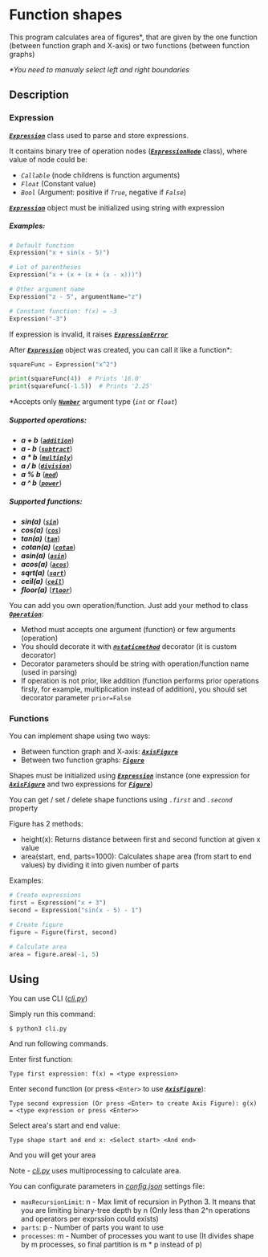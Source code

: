 # Function shapes

This program calculates area of figures*,
that are given by the one function (between function graph and X-axis)
or two functions (between function graphs)

_*You need to manualy select left and right boundaries_

## Description

### Expression

[_**`Expression`**_](https://github.com/no1sebomb/University-Labs/blob/master/semester3/oop/lab1/figure/figure/expression/function.py#L17) class used to parse and store expressions.

It contains binary tree of operation nodes ([_**`ExpressionNode`**_](https://github.com/no1sebomb/University-Labs/blob/master/semester3/oop/lab1/figure/figure/expression/node.py#L16) class),
where value of node could be:
 - _`Callable`_ (node childrens is function arguments)
 - _`Float`_ (Constant value)
 - _`Bool`_ (Argument: positive if _`True`_, negative if _`False`_)
 
[_**`Expression`**_](https://github.com/no1sebomb/University-Labs/blob/master/semester3/oop/lab1/figure/figure/expression/function.py#L17) object must be initialized using string with expression

##### Examples:
```python
# Default function
Expression("x + sin(x - 5)")

# Lot of parentheses
Expression("x + (x + (x + (x - x)))")

# Other argument name
Expression("z - 5", argumentName="z")

# Constant function: f(x) = -3
Expression("-3")
```

If expression is invalid, it raises [_**`ExpressionError`**_](https://github.com/no1sebomb/University-Labs/blob/master/semester3/oop/lab1/figure/figure/expression/exceptions.py#L9)

After [_**`Expression`**_](https://github.com/no1sebomb/University-Labs/blob/master/semester3/oop/lab1/figure/figure/expression/function.py#L17) object was created, you can call it like a function*:
```python
squareFunc = Expression("x^2")

print(squareFunc(4))  # Prints '16.0'
print(squareFunc(-1.5))  # Prints '2.25'
```

*Accepts only [_**`Number`**_](https://github.com/no1sebomb/University-Labs/blob/master/semester3/oop/lab1/figure/figure/expression/number.py#L9) argument type (_`int`_ or _`float`_)

##### Supported operations:
 - **_a + b_** ([_**`addition`**_](https://github.com/no1sebomb/University-Labs/blob/master/semester3/oop/lab1/figure/figure/expression/operations.py#L19))
 - **_a - b_** ([_**`subtract`**_](https://github.com/no1sebomb/University-Labs/blob/master/semester3/oop/lab1/figure/figure/expression/operations.py#L38))
 - **_a * b_** ([_**`multiply`**_](https://github.com/no1sebomb/University-Labs/blob/master/semester3/oop/lab1/figure/figure/expression/operations.py#L58))
 - **_a / b_** ([_**`division`**_](https://github.com/no1sebomb/University-Labs/blob/master/semester3/oop/lab1/figure/figure/expression/operations.py#L77))
 - **_a % b_** ([_**`mod`**_](https://github.com/no1sebomb/University-Labs/blob/master/semester3/oop/lab1/figure/figure/expression/operations.py#L97))
 - **_a ^ b_** ([_**`power`**_](https://github.com/no1sebomb/University-Labs/blob/master/semester3/oop/lab1/figure/figure/expression/operations.py#L117))
 
##### Supported functions:
 - **_sin(a)_** ([_**`sin`**_](https://github.com/no1sebomb/University-Labs/blob/master/semester3/oop/lab1/figure/figure/expression/operations.py#L154))
 - **_cos(a)_** ([_**`cos`**_](https://github.com/no1sebomb/University-Labs/blob/master/semester3/oop/lab1/figure/figure/expression/operations.py#L168))
 - **_tan(a)_** ([_**`tan`**_](https://github.com/no1sebomb/University-Labs/blob/master/semester3/oop/lab1/figure/figure/expression/operations.py#L182))
 - **_cotan(a)_** ([_**`cotan`**_](https://github.com/no1sebomb/University-Labs/blob/master/semester3/oop/lab1/figure/figure/expression/operations.py#L196))
 - **_asin(a)_** ([_**`asin`**_](https://github.com/no1sebomb/University-Labs/blob/master/semester3/oop/lab1/figure/figure/expression/operations.py#L210))
 - **_acos(a)_** ([_**`acos`**_](https://github.com/no1sebomb/University-Labs/blob/master/semester3/oop/lab1/figure/figure/expression/operations.py#L224))
 - **_sqrt(a)_** ([_**`sqrt`**_](https://github.com/no1sebomb/University-Labs/blob/master/semester3/oop/lab1/figure/figure/expression/operations.py#L238))
 - **_ceil(a)_** ([_**`ceil`**_](https://github.com/no1sebomb/University-Labs/blob/master/semester3/oop/lab1/figure/figure/expression/operations.py#L252))
 - **_floor(a)_** ([_**`floor`**_](https://github.com/no1sebomb/University-Labs/blob/master/semester3/oop/lab1/figure/figure/expression/operations.py#L266))
 
You can add you own operation/function. Just add your method to class [_**`Operation`**_](https://github.com/no1sebomb/University-Labs/blob/master/semester3/oop/lab1/figure/figure/expression/operations.py#L13):
 - Method must accepts one argument (function) or few arguments (operation)
 - You should decorate it with [_**`@staticmethod`**_](https://github.com/no1sebomb/University-Labs/blob/master/semester3/oop/lab1/figure/figure/expression/decorator.py#L9) decorator (it is custom decorator)
 - Decorator parameters should be string with operation/function name (used in parsing)
 - If operation is not prior, like addition (function performs prior operations firsly, for example, multiplication instead of addition), you should set decorator parameter `prior=False`
 
### Functions

You can implement shape using two ways:
 - Between function graph and X-axis: [_**`AxisFigure`**_](https://github.com/no1sebomb/University-Labs/blob/master/semester3/oop/lab1/figure/figure/axisfigure.py#L8)
 - Between two function graphs: [_**`Figure`**_](https://github.com/no1sebomb/University-Labs/blob/master/semester3/oop/lab1/figure/figure/figure.py#L7)
 
Shapes must be initialized using [_**`Expression`**_](https://github.com/no1sebomb/University-Labs/blob/master/semester3/oop/lab1/figure/figure/expression/function.py#L17) instance
(one expression for [_**`AxisFigure`**_](https://github.com/no1sebomb/University-Labs/blob/master/semester3/oop/lab1/figure/figure/axisfigure.py#L8) and two expressions for [_**`Figure`**_](https://github.com/no1sebomb/University-Labs/blob/master/semester3/oop/lab1/figure/figure/figure.py#L7))

You can get / set / delete shape functions using _`.first`_ and _`.second`_ property

Figure has 2 methods:
 - height(x): Returns distance between first and second function at given x value
 - area(start, end, parts=1000): Calculates shape area (from start to end values) by dividing it into given number of parts

Examples:
```python
# Create expressions
first = Expression("x + 3")
second = Expression("sin(x - 5) - 1")

# Create figure
figure = Figure(first, second)

# Calculate area
area = figure.area(-1, 5)
```

## Using

You can use CLI ([_cli.py_](https://github.com/no1sebomb/University-Labs/blob/master/semester3/oop/lab1/figure/cli.py))

Simply run this command:
```
$ python3 cli.py
```

And run following commands.

Enter first function:
```
Type first expression: f(x) = <type expression>
```

Enter second function (or press `<Enter>` to use [_**`AxisFigure`**_](https://github.com/no1sebomb/University-Labs/blob/master/semester3/oop/lab1/figure/figure/axisfigure.py#L8)):
```
Type second expression (Or press <Enter> to create Axis Figure): g(x) = <type expression or press <Enter>>
```

Select area's start and end value:
```
Type shape start and end x: <Select start> <And end>
```

And you will get your area

Note - 
[_cli.py_](https://github.com/no1sebomb/University-Labs/blob/master/semester3/oop/lab1/figure/cli.py) uses multiprocessing to calculate area.

You can configurate parameters in [_config.json_](https://github.com/no1sebomb/University-Labs/blob/master/semester3/oop/lab1/figure/config.json) settings file:
 - `maxRecursionLimit`: n - Max limit of recursion in Python 3. It means that you are limiting binary-tree depth by n (Only less than 2^n operations and operators per exprssion could exists)
 - `parts`: p - Number of parts you want to use
 - `processes`: m - Number of processes you want to use (It divides shape by m processes, so final partition is m * p instead of p)
 